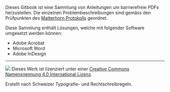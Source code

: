 Dieses Gitbook ist eine Sammlung von Anleitungen um barrierefreie PDFs herzustellen. Die einzelnen Problembeschreibungen sind gemäss den Prüfpunkten des [Matterhorn Protokolls](/0-2_begriffe.md) geordnet.

Diese Sammlung enthält Lösungen, welche mit folgender Software umgesetzt werden können:

* Adobe Acrobat
* Microsoft Word
* Adobe InDesign

---

<aside class="license">
<p><a href="http://creativecommons.org/licenses/by/4.0/"><img src="https://i.creativecommons.org/l/by/4.0/80x15.png"/></a> Dieses Werk ist lizenziert unter einer <a href="http://creativecommons.org/licenses/by/4.0/">Creative Commons Namensnennung 4.0 International Lizenz</a>.</p>

<p>Erstellt nach Schweizer Typografie- und Rechtschreibregeln.</p>
</aside>